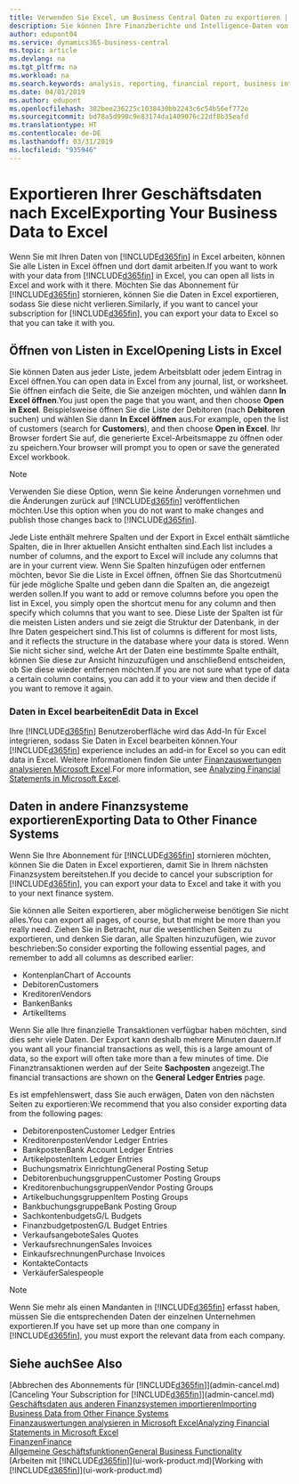 ```yaml
---
title: Verwenden Sie Excel, um Business Central Daten zu exportieren | Microsoft Docs
description: Sie können Ihre Finanzberichte und Intelligence-Daten von Business Central in Excel exportieren, oder Ihre Financials Daten in Excel öffnen.
author: edupont04
ms.service: dynamics365-business-central
ms.topic: article
ms.devlang: na
ms.tgt_pltfrm: na
ms.workload: na
ms.search.keywords: analysis, reporting, financial report, business intelligence, BI, Excel
ms.date: 04/01/2019
ms.author: edupont
ms.openlocfilehash: 382bee236225c1038430bb2243c6c54b56ef772e
ms.sourcegitcommit: bd78a5d990c9e83174da1409076c22df8b35eafd
ms.translationtype: HT
ms.contentlocale: de-DE
ms.lasthandoff: 03/31/2019
ms.locfileid: "935946"
---
```

# <a name="exporting-your-business-data-to-excel"></a><span data-ttu-id="b40fa-103">Exportieren Ihrer Geschäftsdaten nach Excel</span><span class="sxs-lookup"><span data-stu-id="b40fa-103">Exporting Your Business Data to Excel</span></span>
<span data-ttu-id="b40fa-104">Wenn Sie mit Ihren Daten von [!INCLUDE[d365fin](includes/d365fin_md.md)] in Excel arbeiten, können Sie alle Listen in Excel öffnen und dort damit arbeiten.</span><span class="sxs-lookup"><span data-stu-id="b40fa-104">If you want to work with your data from [!INCLUDE[d365fin](includes/d365fin_md.md)] in Excel, you can open all lists in Excel and work with it there.</span></span> <span data-ttu-id="b40fa-105">Möchten Sie das Abonnement für [!INCLUDE[d365fin](includes/d365fin_md.md)] stornieren, können Sie die Daten in Excel exportieren, sodass Sie diese nicht verlieren.</span><span class="sxs-lookup"><span data-stu-id="b40fa-105">Similarly, if you want to cancel your subscription for [!INCLUDE[d365fin](includes/d365fin_md.md)], you can export your data to Excel so that you can take it with you.</span></span>

## <a name="opening-lists-in-excel"></a><span data-ttu-id="b40fa-106">Öffnen von Listen in Excel</span><span class="sxs-lookup"><span data-stu-id="b40fa-106">Opening Lists in Excel</span></span>
<span data-ttu-id="b40fa-107">Sie können Daten aus jeder Liste, jedem Arbeitsblatt oder jedem Eintrag in Excel öffnen.</span><span class="sxs-lookup"><span data-stu-id="b40fa-107">You can open data in Excel from any journal, list, or worksheet.</span></span> <span data-ttu-id="b40fa-108">Sie öffnen einfach die Seite, die Sie anzeigen möchten, und wählen dann **In Excel öffnen**.</span><span class="sxs-lookup"><span data-stu-id="b40fa-108">You just open the page that you want, and then choose **Open in Excel**.</span></span> <span data-ttu-id="b40fa-109">Beispielsweise öffnen Sie die Liste der Debitoren (nach **Debitoren** suchen) und wählen Sie dann **In Excel öffnen** aus.</span><span class="sxs-lookup"><span data-stu-id="b40fa-109">For example, open the list of customers (search for **Customers**), and then choose **Open in Excel**.</span></span> <span data-ttu-id="b40fa-110">Ihr Browser fordert Sie auf, die generierte Excel-Arbeitsmappe zu öffnen oder zu speichern.</span><span class="sxs-lookup"><span data-stu-id="b40fa-110">Your browser will prompt you to open or save the generated Excel workbook.</span></span>  

> [!NOTE]
> <span data-ttu-id="b40fa-111">Verwenden Sie diese Option, wenn Sie keine Änderungen vornehmen und die Änderungen zurück auf [!INCLUDE[d365fin](includes/d365fin_md.md)] veröffentlichen möchten.</span><span class="sxs-lookup"><span data-stu-id="b40fa-111">Use this option when you do not want to make changes and publish those changes back to [!INCLUDE[d365fin](includes/d365fin_md.md)].</span></span>  

<span data-ttu-id="b40fa-112">Jede Liste enthält mehrere Spalten und der Export in Excel enthält sämtliche Spalten, die in Ihrer aktuellen Ansicht enthalten sind.</span><span class="sxs-lookup"><span data-stu-id="b40fa-112">Each list includes a number of columns, and the export to Excel will include any columns that are in your current view.</span></span> <span data-ttu-id="b40fa-113">Wenn Sie Spalten hinzufügen oder entfernen möchten, bevor Sie die Liste in Excel öffnen, öffnen Sie das Shortcutmenü für jede mögliche Spalte und geben dann die Spalten an, die angezeigt werden sollen.</span><span class="sxs-lookup"><span data-stu-id="b40fa-113">If you want to add or remove columns before you open the list in Excel, you simply open the shortcut menu for any column and then specify which columns that you want to see.</span></span> <span data-ttu-id="b40fa-114">Diese Liste der Spalten ist für die meisten Listen anders und sie zeigt die Struktur der Datenbank, in der Ihre Daten gespeichert sind.</span><span class="sxs-lookup"><span data-stu-id="b40fa-114">This list of columns is different for most lists, and it reflects the structure in the database where your data is stored.</span></span> <span data-ttu-id="b40fa-115">Wenn Sie nicht sicher sind, welche Art der Daten eine bestimmte Spalte enthält, können Sie diese zur Ansicht hinzuzufügen und anschließend entscheiden, ob Sie diese wieder entfernen möchten.</span><span class="sxs-lookup"><span data-stu-id="b40fa-115">If you are not sure what type of data a certain column contains, you can add it to your view and then decide if you want to remove it again.</span></span>  

### <a name="edit-data-in-excel"></a><span data-ttu-id="b40fa-116">Daten in Excel bearbeiten</span><span class="sxs-lookup"><span data-stu-id="b40fa-116">Edit Data in Excel</span></span>
<span data-ttu-id="b40fa-117">Ihre [!INCLUDE[d365fin](includes/d365fin_md.md)] Benutzeroberfläche wird das Add-In für Excel integrieren, sodass Sie Daten in Excel bearbeiten können.</span><span class="sxs-lookup"><span data-stu-id="b40fa-117">Your [!INCLUDE[d365fin](includes/d365fin_md.md)] experience includes an add-in for Excel so you can edit data in Excel.</span></span> <span data-ttu-id="b40fa-118">Weitere Informationen finden Sie unter [Finanzauswertungen analysieren Microsoft Excel](finance-analyze-excel.md).</span><span class="sxs-lookup"><span data-stu-id="b40fa-118">For more information, see [Analyzing Financial Statements in Microsoft Excel](finance-analyze-excel.md).</span></span>  

## <a name="exporting-data-to-other-finance-systems"></a><span data-ttu-id="b40fa-119">Daten in andere Finanzsysteme exportieren</span><span class="sxs-lookup"><span data-stu-id="b40fa-119">Exporting Data to Other Finance Systems</span></span>
<span data-ttu-id="b40fa-120">Wenn Sie Ihre Abonnement für [!INCLUDE[d365fin](includes/d365fin_md.md)] stornieren möchten, können Sie die Daten in Excel exportieren, damit Sie in Ihrem nächsten Finanzsystem bereitstehen.</span><span class="sxs-lookup"><span data-stu-id="b40fa-120">If you decide to cancel your subscription for [!INCLUDE[d365fin](includes/d365fin_md.md)], you can export your data to Excel and take it with you to your next finance system.</span></span>  

<span data-ttu-id="b40fa-121">Sie können alle Seiten exportieren, aber möglicherweise benötigen Sie nicht alles.</span><span class="sxs-lookup"><span data-stu-id="b40fa-121">You can export all pages, of course, but that might be more than you really need.</span></span> <span data-ttu-id="b40fa-122">Ziehen Sie in Betracht, nur die wesentlichen Seiten zu exportieren, und denken Sie daran, alle Spalten hinzuzufügen, wie zuvor beschrieben:</span><span class="sxs-lookup"><span data-stu-id="b40fa-122">So consider exporting the following essential pages, and remember to add all columns as described earlier:</span></span>  

* <span data-ttu-id="b40fa-123">Kontenplan</span><span class="sxs-lookup"><span data-stu-id="b40fa-123">Chart of Accounts</span></span>  
* <span data-ttu-id="b40fa-124">Debitoren</span><span class="sxs-lookup"><span data-stu-id="b40fa-124">Customers</span></span>  
* <span data-ttu-id="b40fa-125">Kreditoren</span><span class="sxs-lookup"><span data-stu-id="b40fa-125">Vendors</span></span>  
* <span data-ttu-id="b40fa-126">Banken</span><span class="sxs-lookup"><span data-stu-id="b40fa-126">Banks</span></span>  
* <span data-ttu-id="b40fa-127">Artikel</span><span class="sxs-lookup"><span data-stu-id="b40fa-127">Items</span></span>  

<span data-ttu-id="b40fa-128">Wenn Sie alle Ihre finanzielle Transaktionen verfügbar haben möchten, sind dies sehr viele Daten. Der Export kann deshalb mehrere Minuten dauern.</span><span class="sxs-lookup"><span data-stu-id="b40fa-128">If you want all your financial transactions as well, this is a large amount of data, so the export will often take more than a few minutes of time.</span></span> <span data-ttu-id="b40fa-129">Die Finanztransaktionen werden auf der Seite **Sachposten** angezeigt.</span><span class="sxs-lookup"><span data-stu-id="b40fa-129">The financial transactions are shown on the **General Ledger Entries** page.</span></span>  

<span data-ttu-id="b40fa-130">Es ist empfehlenswert, dass Sie auch erwägen, Daten von den nächsten Seiten zu exportieren:</span><span class="sxs-lookup"><span data-stu-id="b40fa-130">We recommend that you also consider exporting data from the following pages:</span></span>  

* <span data-ttu-id="b40fa-131">Debitorenposten</span><span class="sxs-lookup"><span data-stu-id="b40fa-131">Customer Ledger Entries</span></span>  
* <span data-ttu-id="b40fa-132">Kreditorenposten</span><span class="sxs-lookup"><span data-stu-id="b40fa-132">Vendor Ledger Entries</span></span>  
* <span data-ttu-id="b40fa-133">Bankposten</span><span class="sxs-lookup"><span data-stu-id="b40fa-133">Bank Account Ledger Entries</span></span>  
* <span data-ttu-id="b40fa-134">Artikelposten</span><span class="sxs-lookup"><span data-stu-id="b40fa-134">Item Ledger Entries</span></span>  
* <span data-ttu-id="b40fa-135">Buchungsmatrix Einrichtung</span><span class="sxs-lookup"><span data-stu-id="b40fa-135">General Posting Setup</span></span>  
* <span data-ttu-id="b40fa-136">Debitorenbuchungsgruppen</span><span class="sxs-lookup"><span data-stu-id="b40fa-136">Customer Posting Groups</span></span>  
* <span data-ttu-id="b40fa-137">Kreditorenbuchungsgruppen</span><span class="sxs-lookup"><span data-stu-id="b40fa-137">Vendor Posting Groups</span></span>  
* <span data-ttu-id="b40fa-138">Artikelbuchungsgruppen</span><span class="sxs-lookup"><span data-stu-id="b40fa-138">Item Posting Groups</span></span>  
* <span data-ttu-id="b40fa-139">Bankbuchungsgruppe</span><span class="sxs-lookup"><span data-stu-id="b40fa-139">Bank Posting Group</span></span>  
* <span data-ttu-id="b40fa-140">Sachkontenbudgets</span><span class="sxs-lookup"><span data-stu-id="b40fa-140">G/L Budgets</span></span>  
* <span data-ttu-id="b40fa-141">Finanzbudgetposten</span><span class="sxs-lookup"><span data-stu-id="b40fa-141">G/L Budget Entries</span></span>  
* <span data-ttu-id="b40fa-142">Verkaufsangebote</span><span class="sxs-lookup"><span data-stu-id="b40fa-142">Sales Quotes</span></span>  
* <span data-ttu-id="b40fa-143">Verkaufsrechnungen</span><span class="sxs-lookup"><span data-stu-id="b40fa-143">Sales Invoices</span></span>  
* <span data-ttu-id="b40fa-144">Einkaufsrechnungen</span><span class="sxs-lookup"><span data-stu-id="b40fa-144">Purchase Invoices</span></span>  
* <span data-ttu-id="b40fa-145">Kontakte</span><span class="sxs-lookup"><span data-stu-id="b40fa-145">Contacts</span></span>  
* <span data-ttu-id="b40fa-146">Verkäufer</span><span class="sxs-lookup"><span data-stu-id="b40fa-146">Salespeople</span></span>  

> [!NOTE]  
>   <span data-ttu-id="b40fa-147">Wenn Sie mehr als einen Mandanten in [!INCLUDE[d365fin](includes/d365fin_md.md)] erfasst haben, müssen Sie die entsprechenden Daten der einzelnen Unternehmen exportieren.</span><span class="sxs-lookup"><span data-stu-id="b40fa-147">If you have set up more than one company in [!INCLUDE[d365fin](includes/d365fin_md.md)], you must export the relevant data from each company.</span></span>

## <a name="see-also"></a><span data-ttu-id="b40fa-148">Siehe auch</span><span class="sxs-lookup"><span data-stu-id="b40fa-148">See Also</span></span>
<span data-ttu-id="b40fa-149">[Abbrechen des Abonnements für [!INCLUDE[d365fin](includes/d365fin_md.md)]](admin-cancel.md)</span><span class="sxs-lookup"><span data-stu-id="b40fa-149">[Canceling Your Subscription for [!INCLUDE[d365fin](includes/d365fin_md.md)]](admin-cancel.md)</span></span>  
[<span data-ttu-id="b40fa-150">Geschäftsdaten aus anderen Finanzsystemen importieren</span><span class="sxs-lookup"><span data-stu-id="b40fa-150">Importing Business Data from Other Finance Systems</span></span>](across-import-data-configuration-packages.md)  
[<span data-ttu-id="b40fa-151">Finanzauswertungen analysieren in Microsoft Excel</span><span class="sxs-lookup"><span data-stu-id="b40fa-151">Analyzing Financial Statements in Microsoft Excel</span></span>](finance-analyze-excel.md)  
[<span data-ttu-id="b40fa-152">Finanzen</span><span class="sxs-lookup"><span data-stu-id="b40fa-152">Finance</span></span>](finance.md)  
[<span data-ttu-id="b40fa-153">Allgemeine Geschäftsfunktionen</span><span class="sxs-lookup"><span data-stu-id="b40fa-153">General Business Functionality</span></span>](ui-across-business-areas.md)  
<span data-ttu-id="b40fa-154">[Arbeiten mit [!INCLUDE[d365fin](includes/d365fin_md.md)]](ui-work-product.md)</span><span class="sxs-lookup"><span data-stu-id="b40fa-154">[Working with [!INCLUDE[d365fin](includes/d365fin_md.md)]](ui-work-product.md)</span></span>  
